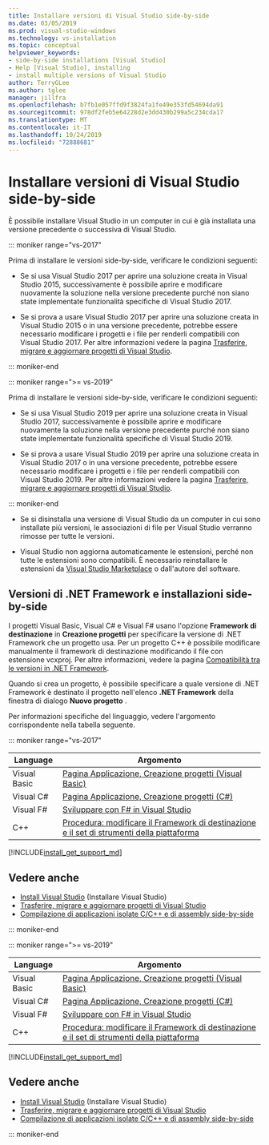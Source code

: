 ```yaml
---
title: Installare versioni di Visual Studio side-by-side
ms.date: 03/05/2019
ms.prod: visual-studio-windows
ms.technology: vs-installation
ms.topic: conceptual
helpviewer_keywords:
- side-by-side installations [Visual Studio]
- Help [Visual Studio], installing
- install multiple versions of Visual Studio
author: TerryGLee
ms.author: tglee
manager: jillfra
ms.openlocfilehash: b7fb1e057ffd9f3824fa1fe49e353fd54694da91
ms.sourcegitcommit: 978df2feb5e64228d2e3dd430b299a5c234cda17
ms.translationtype: MT
ms.contentlocale: it-IT
ms.lasthandoff: 10/24/2019
ms.locfileid: "72888681"
---
```

# <a name="install-visual-studio-versions-side-by-side"></a>Installare versioni di Visual Studio side-by-side

È possibile installare Visual Studio in un computer in cui è già installata una versione precedente o successiva di Visual Studio.

::: moniker range="vs-2017"

Prima di installare le versioni side-by-side, verificare le condizioni seguenti:

* Se si usa Visual Studio 2017 per aprire una soluzione creata in Visual Studio 2015, successivamente è possibile aprire e modificare nuovamente la soluzione nella versione precedente purché non siano state implementate funzionalità specifiche di Visual Studio 2017.

* Se si prova a usare Visual Studio 2017 per aprire una soluzione creata in Visual Studio 2015 o in una versione precedente, potrebbe essere necessario modificare i progetti e i file per renderli compatibili con Visual Studio 2017. Per altre informazioni vedere la pagina [Trasferire, migrare e aggiornare progetti di Visual Studio](../porting/port-migrate-and-upgrade-visual-studio-projects.md?view=vs-2017).

::: moniker-end

::: moniker range=">= vs-2019"

Prima di installare le versioni side-by-side, verificare le condizioni seguenti:

* Se si usa Visual Studio 2019 per aprire una soluzione creata in Visual Studio 2017, successivamente è possibile aprire e modificare nuovamente la soluzione nella versione precedente purché non siano state implementate funzionalità specifiche di Visual Studio 2019.

* Se si prova a usare Visual Studio 2019 per aprire una soluzione creata in Visual Studio 2017 o in una versione precedente, potrebbe essere necessario modificare i progetti e i file per renderli compatibili con Visual Studio 2019. Per altre informazioni vedere la pagina [Trasferire, migrare e aggiornare progetti di Visual Studio](../porting/port-migrate-and-upgrade-visual-studio-projects.md).

::: moniker-end

* Se si disinstalla una versione di Visual Studio da un computer in cui sono installate più versioni, le associazioni di file per Visual Studio verranno rimosse per tutte le versioni.

* Visual Studio non aggiorna automaticamente le estensioni, perché non tutte le estensioni sono compatibili. È necessario reinstallare le estensioni da [Visual Studio Marketplace](https://marketplace.visualstudio.com/) o dall'autore del software.

## <a name="net-framework-versions-and-side-by-side-installations"></a>Versioni di .NET Framework e installazioni side-by-side

I progetti Visual Basic, Visual C# e Visual F# usano l'opzione **Framework di destinazione** in **Creazione progetti** per specificare la versione di .NET Framework che un progetto usa. Per un progetto C++ è possibile modificare manualmente il framework di destinazione modificando il file con estensione vcxproj. Per altre informazioni, vedere la pagina [Compatibilità tra le versioni in .NET Framework](/dotnet/framework/migration-guide/version-compatibility).

Quando si crea un progetto, è possibile specificare a quale versione di .NET Framework è destinato il progetto nell'elenco **.NET Framework** della finestra di dialogo **Nuovo progetto** .

Per informazioni specifiche del linguaggio, vedere l'argomento corrispondente nella tabella seguente.

::: moniker range="vs-2017"

| Language | Argomento |
|--------------|-----------|
| Visual Basic | [Pagina Applicazione, Creazione progetti (Visual Basic)](../ide/reference/application-page-project-designer-visual-basic.md?view=vs-2017) |
| Visual C# | [Pagina Applicazione, Creazione progetti (C#)](../ide/reference/application-page-project-designer-csharp.md?view=vs-2017) |
| Visual F# | [Sviluppare con F# in Visual Studio](../ide/fsharp-visual-studio.md?view=vs-2017) |
|C++ | [Procedura: modificare il Framework di destinazione e il set di strumenti della piattaforma](/cpp/build/how-to-modify-the-target-framework-and-platform-toolset/) |

[!INCLUDE[install_get_support_md](includes/install_get_support_md.md)]

## <a name="see-also"></a>Vedere anche

* [Install Visual Studio](install-visual-studio.md?view=vs-2017) (Installare Visual Studio)
* [Trasferire, migrare e aggiornare progetti di Visual Studio](../porting/port-migrate-and-upgrade-visual-studio-projects.md?view=vs-2017)
* [Compilazione di applicazioni isolate C/C++ e di assembly side-by-side](/cpp/build/building-c-cpp-isolated-applications-and-side-by-side-assemblies/)

::: moniker-end

::: moniker range=">= vs-2019"

| Language | Argomento |
|--------------|-----------|
| Visual Basic | [Pagina Applicazione, Creazione progetti (Visual Basic)](../ide/reference/application-page-project-designer-visual-basic.md) |
| Visual C# | [Pagina Applicazione, Creazione progetti (C#)](../ide/reference/application-page-project-designer-csharp.md) |
| Visual F# | [Sviluppare con F# in Visual Studio](../ide/fsharp-visual-studio.md) |
| C++ | [Procedura: modificare il Framework di destinazione e il set di strumenti della piattaforma](/cpp/build/how-to-modify-the-target-framework-and-platform-toolset/) |

[!INCLUDE[install_get_support_md](includes/install_get_support_md.md)]

## <a name="see-also"></a>Vedere anche

* [Install Visual Studio](install-visual-studio.md) (Installare Visual Studio)
* [Trasferire, migrare e aggiornare progetti di Visual Studio](../porting/port-migrate-and-upgrade-visual-studio-projects.md)
* [Compilazione di applicazioni isolate C/C++ e di assembly side-by-side](/cpp/build/building-c-cpp-isolated-applications-and-side-by-side-assemblies/)

::: moniker-end